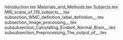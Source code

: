 Introduction.tex
Materials_and_Methods.tex
Subjects.tex
MRI_scans_of_119_subjects__.tex
subsection_WMC_definition_label_definition__.tex
subsection_Image_processing__.tex
subsubsection_Calculating_Evident_Normal_Brain__.tex
subsubsection_Preprocessing_The_output_of__.tex
    